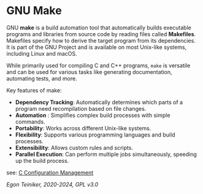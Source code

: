 # GNU Make

GNU **make** is a build automation tool that automatically builds executable programs 
and libraries from source code by reading files called **Makefiles**. 
Makefiles specify how to derive the target program from its dependencies. It is part 
of the GNU Project and is available on most Unix-like systems, including Linux 
and macOS. 

While primarily used for compiling C and C++ programs, `make` is versatile and can be 
used for various tasks like generating documentation, automating tests, and more.

Key features of make:
* **Dependency Tracking**: Automatically determines which parts of a program need 
recompilation based on file changes.
* **Automation** : Simplifies complex build processes with simple commands.
* **Portability**: Works across different Unix-like systems.
* **Flexibility**: Supports various programming languages and build processes.
* **Extensibility**: Allows custom rules and scripts.
* **Parallel Execution**: Can perform multiple jobs simultaneously, speeding up the build process.

see: [C Configuration Management](https://github.com/teiniker/teiniker-lectures-computerscience/tree/master/configuration-management/building/)


*Egon Teiniker, 2020-2024, GPL v3.0*
